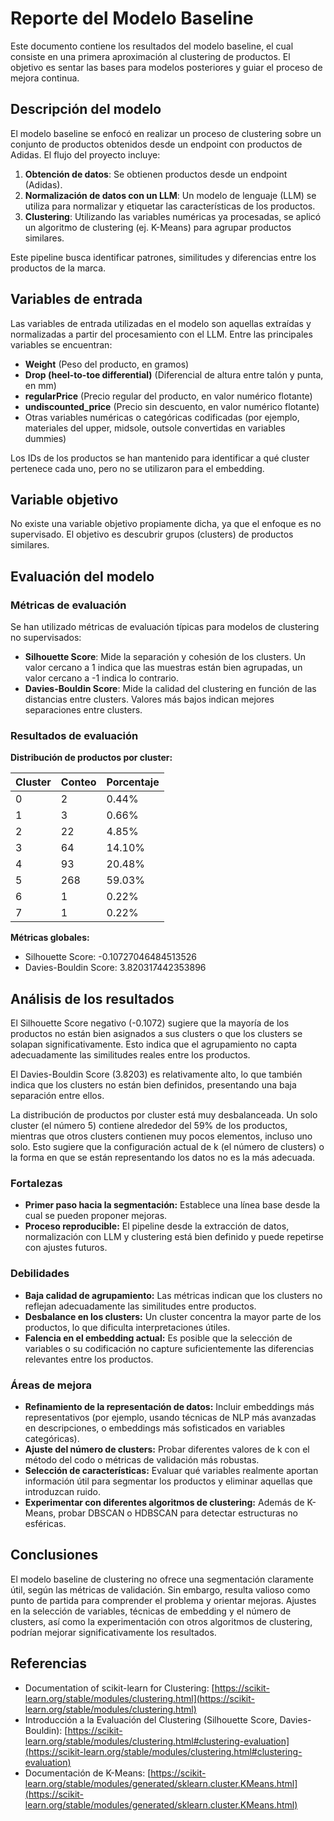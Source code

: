 # Reporte del Modelo Baseline

Este documento contiene los resultados del modelo baseline, el cual consiste en una primera aproximación al clustering de productos. El objetivo es sentar las bases para modelos posteriores y guiar el proceso de mejora continua.

## Descripción del modelo

El modelo baseline se enfocó en realizar un proceso de clustering sobre un conjunto de productos obtenidos desde un endpoint con productos de Adidas. El flujo del proyecto incluye:

1. **Obtención de datos**: Se obtienen productos desde un endpoint (Adidas).
2. **Normalización de datos con un LLM**: Un modelo de lenguaje (LLM) se utiliza para normalizar y etiquetar las características de los productos.
3. **Clustering**: Utilizando las variables numéricas ya procesadas, se aplicó un algoritmo de clustering (ej. K-Means) para agrupar productos similares.

Este pipeline busca identificar patrones, similitudes y diferencias entre los productos de la marca.

## Variables de entrada

Las variables de entrada utilizadas en el modelo son aquellas extraídas y normalizadas a partir del procesamiento con el LLM. Entre las principales variables se encuentran:

- **Weight** (Peso del producto, en gramos)
- **Drop (heel-to-toe differential)** (Diferencial de altura entre talón y punta, en mm)
- **regularPrice** (Precio regular del producto, en valor numérico flotante)
- **undiscounted_price** (Precio sin descuento, en valor numérico flotante)
- Otras variables numéricas o categóricas codificadas (por ejemplo, materiales del upper, midsole, outsole convertidas en variables dummies)

Los IDs de los productos se han mantenido para identificar a qué cluster pertenece cada uno, pero no se utilizaron para el embedding.

## Variable objetivo

No existe una variable objetivo propiamente dicha, ya que el enfoque es no supervisado. El objetivo es descubrir grupos (clusters) de productos similares.

## Evaluación del modelo

### Métricas de evaluación

Se han utilizado métricas de evaluación típicas para modelos de clustering no supervisados:

- **Silhouette Score**: Mide la separación y cohesión de los clusters. Un valor cercano a 1 indica que las muestras están bien agrupadas, un valor cercano a -1 indica lo contrario.
- **Davies-Bouldin Score**: Mide la calidad del clustering en función de las distancias entre clusters. Valores más bajos indican mejores separaciones entre clusters.

### Resultados de evaluación

**Distribución de productos por cluster:**

| Cluster | Conteo | Porcentaje |
|---------|---------|------------|
| 0       | 2       | 0.44%      |
| 1       | 3       | 0.66%      |
| 2       | 22      | 4.85%      |
| 3       | 64      | 14.10%     |
| 4       | 93      | 20.48%     |
| 5       | 268     | 59.03%     |
| 6       | 1       | 0.22%      |
| 7       | 1       | 0.22%      |

**Métricas globales:**

- Silhouette Score: -0.10727046484513526  
- Davies-Bouldin Score: 3.820317442353896

## Análisis de los resultados

El Silhouette Score negativo (-0.1072) sugiere que la mayoría de los productos no están bien asignados a sus clusters o que los clusters se solapan significativamente. Esto indica que el agrupamiento no capta adecuadamente las similitudes reales entre los productos.

El Davies-Bouldin Score (3.8203) es relativamente alto, lo que también indica que los clusters no están bien definidos, presentando una baja separación entre ellos.

La distribución de productos por cluster está muy desbalanceada. Un solo cluster (el número 5) contiene alrededor del 59% de los productos, mientras que otros clusters contienen muy pocos elementos, incluso uno solo. Esto sugiere que la configuración actual de k (el número de clusters) o la forma en que se están representando los datos no es la más adecuada.

### Fortalezas

- **Primer paso hacia la segmentación:** Establece una línea base desde la cual se pueden proponer mejoras.
- **Proceso reproducible:** El pipeline desde la extracción de datos, normalización con LLM y clustering está bien definido y puede repetirse con ajustes futuros.

### Debilidades

- **Baja calidad de agrupamiento:** Las métricas indican que los clusters no reflejan adecuadamente las similitudes entre productos.
- **Desbalance en los clusters:** Un cluster concentra la mayor parte de los productos, lo que dificulta interpretaciones útiles.
- **Falencia en el embedding actual:** Es posible que la selección de variables o su codificación no capture suficientemente las diferencias relevantes entre los productos.

### Áreas de mejora

- **Refinamiento de la representación de datos:** Incluir embeddings más representativos (por ejemplo, usando técnicas de NLP más avanzadas en descripciones, o embeddings más sofisticados en variables categóricas).
- **Ajuste del número de clusters:** Probar diferentes valores de k con el método del codo o métricas de validación más robustas.
- **Selección de características:** Evaluar qué variables realmente aportan información útil para segmentar los productos y eliminar aquellas que introduzcan ruido.
- **Experimentar con diferentes algoritmos de clustering:** Además de K-Means, probar DBSCAN o HDBSCAN para detectar estructuras no esféricas.

## Conclusiones

El modelo baseline de clustering no ofrece una segmentación claramente útil, según las métricas de validación. Sin embargo, resulta valioso como punto de partida para comprender el problema y orientar mejoras. Ajustes en la selección de variables, técnicas de embedding y el número de clusters, así como la experimentación con otros algoritmos de clustering, podrían mejorar significativamente los resultados.

## Referencias

- Documentation of scikit-learn for Clustering: [https://scikit-learn.org/stable/modules/clustering.html](https://scikit-learn.org/stable/modules/clustering.html)
- Introducción a la Evaluación del Clustering (Silhouette Score, Davies-Bouldin): [https://scikit-learn.org/stable/modules/clustering.html#clustering-evaluation](https://scikit-learn.org/stable/modules/clustering.html#clustering-evaluation)
- Documentación de K-Means: [https://scikit-learn.org/stable/modules/generated/sklearn.cluster.KMeans.html](https://scikit-learn.org/stable/modules/generated/sklearn.cluster.KMeans.html)

